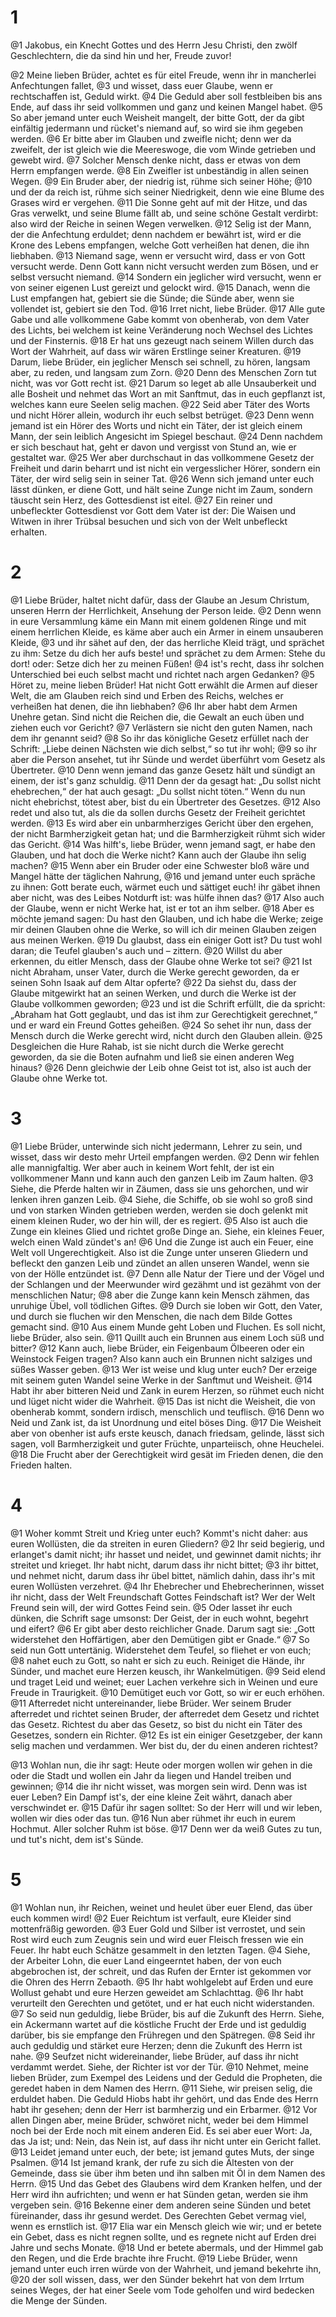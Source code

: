 # 1
@1 Jakobus, ein Knecht Gottes und des Herrn Jesu Christi, den zwölf Geschlechtern, die da sind hin und her, Freude zuvor! 

@2 Meine lieben Brüder, achtet es für eitel Freude, wenn ihr in mancherlei Anfechtungen fallet, @3 und wisset, dass euer Glaube, wenn er rechtschaffen ist, Geduld wirkt. @4 Die Geduld aber soll festbleiben bis ans Ende, auf dass ihr seid vollkommen und ganz und keinen Mangel habet. @5 So aber jemand unter euch Weisheit mangelt, der bitte Gott, der da gibt einfältig jedermann und rücket's niemand auf, so wird sie ihm gegeben werden. @6 Er bitte aber im Glauben und zweifle nicht; denn wer da zweifelt, der ist gleich wie die Meereswoge, die vom Winde getrieben und gewebt wird. @7 Solcher Mensch denke nicht, dass er etwas von dem Herrn empfangen werde. @8 Ein Zweifler ist unbeständig in allen seinen Wegen. @9 Ein Bruder aber, der niedrig ist, rühme sich seiner Höhe; @10 und der da reich ist, rühme sich seiner Niedrigkeit, denn wie eine Blume des Grases wird er vergehen. @11 Die Sonne geht auf mit der Hitze, und das Gras verwelkt, und seine Blume fällt ab, und seine schöne Gestalt verdirbt: also wird der Reiche in seinen Wegen verwelken. @12 Selig ist der Mann, der die Anfechtung erduldet; denn nachdem er bewährt ist, wird er die Krone des Lebens empfangen, welche Gott verheißen hat denen, die ihn liebhaben. @13 Niemand sage, wenn er versucht wird, dass er von Gott versucht werde. Denn Gott kann nicht versucht werden zum Bösen, und er selbst versucht niemand. @14 Sondern ein jeglicher wird versucht, wenn er von seiner eigenen Lust gereizt und gelockt wird. @15 Danach, wenn die Lust empfangen hat, gebiert sie die Sünde; die Sünde aber, wenn sie vollendet ist, gebiert sie den Tod. @16 Irret nicht, liebe Brüder. @17 Alle gute Gabe und alle vollkommene Gabe kommt von obenherab, von dem Vater des Lichts, bei welchem ist keine Veränderung noch Wechsel des Lichtes und der Finsternis. @18 Er hat uns gezeugt nach seinem Willen durch das Wort der Wahrheit, auf dass wir wären Erstlinge seiner Kreaturen. @19 Darum, liebe Brüder, ein jeglicher Mensch sei schnell, zu hören, langsam aber, zu reden, und langsam zum Zorn. @20 Denn des Menschen Zorn tut nicht, was vor Gott recht ist. @21 Darum so leget ab alle Unsauberkeit und alle Bosheit und nehmet das Wort an mit Sanftmut, das in euch gepflanzt ist, welches kann eure Seelen selig machen. @22 Seid aber Täter des Worts und nicht Hörer allein, wodurch ihr euch selbst betrüget. @23 Denn wenn jemand ist ein Hörer des Worts und nicht ein Täter, der ist gleich einem Mann, der sein leiblich Angesicht im Spiegel beschaut. @24 Denn nachdem er sich beschaut hat, geht er davon und vergisst von Stund an, wie er gestaltet war. @25 Wer aber durchschaut in das vollkommene Gesetz der Freiheit und darin beharrt und ist nicht ein vergesslicher Hörer, sondern ein Täter, der wird selig sein in seiner Tat. @26 Wenn sich jemand unter euch lässt dünken, er diene Gott, und hält seine Zunge nicht im Zaum, sondern täuscht sein Herz, des Gottesdienst ist eitel. @27 Ein reiner und unbefleckter Gottesdienst vor Gott dem Vater ist der: Die Waisen und Witwen in ihrer Trübsal besuchen und sich von der Welt unbefleckt erhalten.

# 2
@1 Liebe Brüder, haltet nicht dafür, dass der Glaube an Jesum Christum, unseren Herrn der Herrlichkeit, Ansehung der Person leide. @2 Denn wenn in eure Versammlung käme ein Mann mit einem goldenen Ringe und mit einem herrlichen Kleide, es käme aber auch ein Armer in einem unsauberen Kleide, @3 und ihr sähet auf den, der das herrliche Kleid trägt, und sprächet zu ihm: Setze du dich her aufs beste! und sprächet zu dem Armen: Stehe du dort! oder: Setze dich her zu meinen Füßen! @4 ist's recht, dass ihr solchen Unterschied bei euch selbst macht und richtet nach argen Gedanken? @5 Höret zu, meine lieben Brüder! Hat nicht Gott erwählt die Armen auf dieser Welt, die am Glauben reich sind und Erben des Reichs, welches er verheißen hat denen, die ihn liebhaben? @6 Ihr aber habt dem Armen Unehre getan. Sind nicht die Reichen die, die Gewalt an euch üben und ziehen euch vor Gericht? @7 Verlästern sie nicht den guten Namen, nach dem ihr genannt seid? @8 So ihr das königliche Gesetz erfüllet nach der Schrift: „Liebe deinen Nächsten wie dich selbst,“ so tut ihr wohl; @9 so ihr aber die Person ansehet, tut ihr Sünde und werdet überführt vom Gesetz als Übertreter. @10 Denn wenn jemand das ganze Gesetz hält und sündigt an einem, der ist's ganz schuldig. @11 Denn der da gesagt hat: „Du sollst nicht ehebrechen,“ der hat auch gesagt: „Du sollst nicht töten.“ Wenn du nun nicht ehebrichst, tötest aber, bist du ein Übertreter des Gesetzes. @12 Also redet und also tut, als die da sollen durchs Gesetz der Freiheit gerichtet werden. @13 Es wird aber ein unbarmherziges Gericht über den ergehen, der nicht Barmherzigkeit getan hat; und die Barmherzigkeit rühmt sich wider das Gericht. @14 Was hilft's, liebe Brüder, wenn jemand sagt, er habe den Glauben, und hat doch die Werke nicht? Kann auch der Glaube ihn selig machen? @15 Wenn aber ein Bruder oder eine Schwester bloß wäre und Mangel hätte der täglichen Nahrung, @16 und jemand unter euch spräche zu ihnen: Gott berate euch, wärmet euch und sättiget euch! ihr gäbet ihnen aber nicht, was des Leibes Notdurft ist: was hülfe ihnen das? @17 Also auch der Glaube, wenn er nicht Werke hat, ist er tot an ihm selber. @18 Aber es möchte jemand sagen: Du hast den Glauben, und ich habe die Werke; zeige mir deinen Glauben ohne die Werke, so will ich dir meinen Glauben zeigen aus meinen Werken. @19 Du glaubst, dass ein einiger Gott ist? Du tust wohl daran; die Teufel glauben's auch und – zittern. @20 Willst du aber erkennen, du eitler Mensch, dass der Glaube ohne Werke tot sei? @21 Ist nicht Abraham, unser Vater, durch die Werke gerecht geworden, da er seinen Sohn Isaak auf dem Altar opferte? @22 Da siehst du, dass der Glaube mitgewirkt hat an seinen Werken, und durch die Werke ist der Glaube vollkommen geworden; @23 und ist die Schrift erfüllt, die da spricht: „Abraham hat Gott geglaubt, und das ist ihm zur Gerechtigkeit gerechnet,“ und er ward ein Freund Gottes geheißen. @24 So sehet ihr nun, dass der Mensch durch die Werke gerecht wird, nicht durch den Glauben allein. @25 Desgleichen die Hure Rahab, ist sie nicht durch die Werke gerecht geworden, da sie die Boten aufnahm und ließ sie einen anderen Weg hinaus? @26 Denn gleichwie der Leib ohne Geist tot ist, also ist auch der Glaube ohne Werke tot.

# 3
@1 Liebe Brüder, unterwinde sich nicht jedermann, Lehrer zu sein, und wisset, dass wir desto mehr Urteil empfangen werden. @2 Denn wir fehlen alle mannigfaltig. Wer aber auch in keinem Wort fehlt, der ist ein vollkommener Mann und kann auch den ganzen Leib im Zaum halten. @3 Siehe, die Pferde halten wir in Zäumen, dass sie uns gehorchen, und wir lenken ihren ganzen Leib. @4 Siehe, die Schiffe, ob sie wohl so groß sind und von starken Winden getrieben werden, werden sie doch gelenkt mit einem kleinen Ruder, wo der hin will, der es regiert. @5 Also ist auch die Zunge ein kleines Glied und richtet große Dinge an. Siehe, ein kleines Feuer, welch einen Wald zündet's an! @6 Und die Zunge ist auch ein Feuer, eine Welt voll Ungerechtigkeit. Also ist die Zunge unter unseren Gliedern und befleckt den ganzen Leib und zündet an allen unseren Wandel, wenn sie von der Hölle entzündet ist. @7 Denn alle Natur der Tiere und der Vögel und der Schlangen und der Meerwunder wird gezähmt und ist gezähmt von der menschlichen Natur; @8 aber die Zunge kann kein Mensch zähmen, das unruhige Übel, voll tödlichen Giftes. @9 Durch sie loben wir Gott, den Vater, und durch sie fluchen wir den Menschen, die nach dem Bilde Gottes gemacht sind. @10 Aus einem Munde geht Loben und Fluchen. Es soll nicht, liebe Brüder, also sein. @11 Quillt auch ein Brunnen aus einem Loch süß und bitter? @12 Kann auch, liebe Brüder, ein Feigenbaum Ölbeeren oder ein Weinstock Feigen tragen? Also kann auch ein Brunnen nicht salziges und süßes Wasser geben. @13 Wer ist weise und klug unter euch? Der erzeige mit seinem guten Wandel seine Werke in der Sanftmut und Weisheit. @14 Habt ihr aber bitteren Neid und Zank in eurem Herzen, so rühmet euch nicht und lüget nicht wider die Wahrheit. @15 Das ist nicht die Weisheit, die von obenherab kommt, sondern irdisch, menschlich und teuflisch. @16 Denn wo Neid und Zank ist, da ist Unordnung und eitel böses Ding. @17 Die Weisheit aber von obenher ist aufs erste keusch, danach friedsam, gelinde, lässt sich sagen, voll Barmherzigkeit und guter Früchte, unparteiisch, ohne Heuchelei. @18 Die Frucht aber der Gerechtigkeit wird gesät im Frieden denen, die den Frieden halten.

# 4
@1 Woher kommt Streit und Krieg unter euch? Kommt's nicht daher: aus euren Wollüsten, die da streiten in euren Gliedern? @2 Ihr seid begierig, und erlanget's damit nicht; ihr hasset und neidet, und gewinnet damit nichts; ihr streitet und krieget. Ihr habt nicht, darum dass ihr nicht bittet; @3 ihr bittet, und nehmet nicht, darum dass ihr übel bittet, nämlich dahin, dass ihr's mit euren Wollüsten verzehret. @4 Ihr Ehebrecher und Ehebrecherinnen, wisset ihr nicht, dass der Welt Freundschaft Gottes Feindschaft ist? Wer der Welt Freund sein will, der wird Gottes Feind sein. @5 Oder lasset ihr euch dünken, die Schrift sage umsonst: Der Geist, der in euch wohnt, begehrt und eifert? @6 Er gibt aber desto reichlicher Gnade. Darum sagt sie: „Gott widerstehet den Hoffärtigen, aber den Demütigen gibt er Gnade.“ @7 So seid nun Gott untertänig. Widerstehet dem Teufel, so fliehet er von euch; @8 nahet euch zu Gott, so naht er sich zu euch. Reiniget die Hände, ihr Sünder, und machet eure Herzen keusch, ihr Wankelmütigen. @9 Seid elend und traget Leid und weinet; euer Lachen verkehre sich in Weinen und eure Freude in Traurigkeit. @10 Demütiget euch vor Gott, so wir er euch erhöhen. @11 Afterredet nicht untereinander, liebe Brüder. Wer seinem Bruder afterredet und richtet seinen Bruder, der afterredet dem Gesetz und richtet das Gesetz. Richtest du aber das Gesetz, so bist du nicht ein Täter des Gesetzes, sondern ein Richter. @12 Es ist ein einiger Gesetzgeber, der kann selig machen und verdammen. Wer bist du, der du einen anderen richtest? 

@13 Wohlan nun, die ihr sagt: Heute oder morgen wollen wir gehen in die oder die Stadt und wollen ein Jahr da liegen und Handel treiben und gewinnen; @14 die ihr nicht wisset, was morgen sein wird. Denn was ist euer Leben? Ein Dampf ist's, der eine kleine Zeit währt, danach aber verschwindet er. @15 Dafür ihr sagen solltet: So der Herr will und wir leben, wollen wir dies oder das tun. @16 Nun aber rühmet ihr euch in eurem Hochmut. Aller solcher Ruhm ist böse. @17 Denn wer da weiß Gutes zu tun, und tut's nicht, dem ist's Sünde.

# 5
@1 Wohlan nun, ihr Reichen, weinet und heulet über euer Elend, das über euch kommen wird! @2 Euer Reichtum ist verfault, eure Kleider sind mottenfräßig geworden. @3 Euer Gold und Silber ist verrostet, und sein Rost wird euch zum Zeugnis sein und wird euer Fleisch fressen wie ein Feuer. Ihr habt euch Schätze gesammelt in den letzten Tagen. @4 Siehe, der Arbeiter Lohn, die euer Land eingeerntet haben, der von euch abgebrochen ist, der schreit, und das Rufen der Ernter ist gekommen vor die Ohren des Herrn Zebaoth. @5 Ihr habt wohlgelebt auf Erden und eure Wollust gehabt und eure Herzen geweidet am Schlachttag. @6 Ihr habt verurteilt den Gerechten und getötet, und er hat euch nicht widerstanden. @7 So seid nun geduldig, liebe Brüder, bis auf die Zukunft des Herrn. Siehe, ein Ackermann wartet auf die köstliche Frucht der Erde und ist geduldig darüber, bis sie empfange den Frühregen und den Spätregen. @8 Seid ihr auch geduldig und stärket eure Herzen; denn die Zukunft des Herrn ist nahe. @9 Seufzet nicht widereinander, liebe Brüder, auf dass ihr nicht verdammt werdet. Siehe, der Richter ist vor der Tür. @10 Nehmet, meine lieben Brüder, zum Exempel des Leidens und der Geduld die Propheten, die geredet haben in dem Namen des Herrn. @11 Siehe, wir preisen selig, die erduldet haben. Die Geduld Hiobs habt ihr gehört, und das Ende des Herrn habt ihr gesehen; denn der Herr ist barmherzig und ein Erbarmer. @12 Vor allen Dingen aber, meine Brüder, schwöret nicht, weder bei dem Himmel noch bei der Erde noch mit einem anderen Eid. Es sei aber euer Wort: Ja, das Ja ist; und: Nein, das Nein ist, auf dass ihr nicht unter ein Gericht fallet. @13 Leidet jemand unter euch, der bete; ist jemand gutes Muts, der singe Psalmen. @14 Ist jemand krank, der rufe zu sich die Ältesten von der Gemeinde, dass sie über ihm beten und ihn salben mit Öl in dem Namen des Herrn. @15 Und das Gebet des Glaubens wird dem Kranken helfen, und der Herr wird ihn aufrichten; und wenn er hat Sünden getan, werden sie ihm vergeben sein. @16 Bekenne einer dem anderen seine Sünden und betet füreinander, dass ihr gesund werdet. Des Gerechten Gebet vermag viel, wenn es ernstlich ist. @17 Elia war ein Mensch gleich wie wir; und er betete ein Gebet, dass es nicht regnen sollte, und es regnete nicht auf Erden drei Jahre und sechs Monate. @18 Und er betete abermals, und der Himmel gab den Regen, und die Erde brachte ihre Frucht. @19 Liebe Brüder, wenn jemand unter euch irren würde von der Wahrheit, und jemand bekehrte ihn, @20 der soll wissen, dass, wer den Sünder bekehrt hat von dem Irrtum seines Weges, der hat einer Seele vom Tode geholfen und wird bedecken die Menge der Sünden.